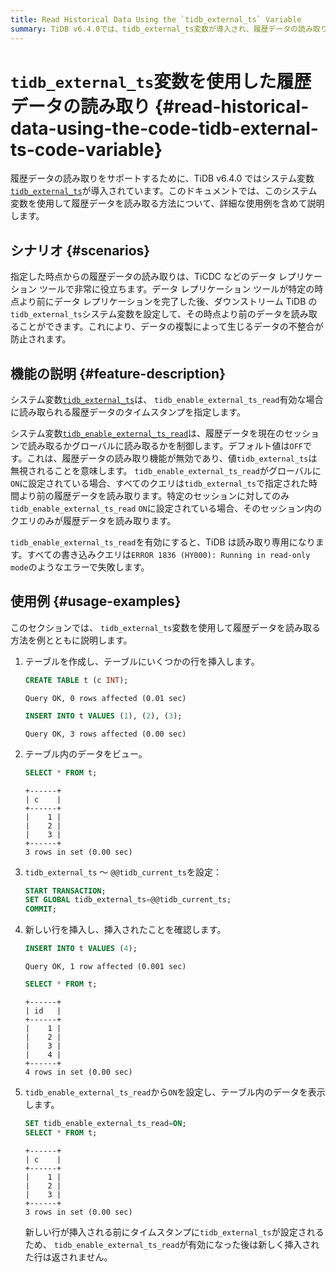 ```yaml
---
title: Read Historical Data Using the `tidb_external_ts` Variable
summary: TiDB v6.4.0では、tidb_external_ts変数が導入され、履歴データの読み取りをサポートします。このシステム変数を使用すると、特定の時点より前のデータを読み取ることができます。tidb_enable_external_ts_readを有効にすると、TiDBは読み取り専用になります。これにより、データの不整合が防止されます。使用例では、tidb_external_tsを設定して履歴データを読み取る方法が説明されています。
---
```


# <code>tidb_external_ts</code>変数を使用した履歴データの読み取り {#read-historical-data-using-the-code-tidb-external-ts-code-variable}

履歴データの読み取りをサポートするために、TiDB v6.4.0 ではシステム変数[`tidb_external_ts`](/system-variables.md#tidb_external_ts-new-in-v640)が導入されています。このドキュメントでは、このシステム変数を使用して履歴データを読み取る方法について、詳細な使用例を含めて説明します。

## シナリオ {#scenarios}

指定した時点からの履歴データの読み取りは、TiCDC などのデータ レプリケーション ツールで非常に役立ちます。データ レプリケーション ツールが特定の時点より前にデータ レプリケーションを完了した後、ダウンストリーム TiDB の`tidb_external_ts`システム変数を設定して、その時点より前のデータを読み取ることができます。これにより、データの複製によって生じるデータの不整合が防止されます。

## 機能の説明 {#feature-description}

システム変数[`tidb_external_ts`](/system-variables.md#tidb_external_ts-new-in-v640)は、 `tidb_enable_external_ts_read`有効な場合に読み取られる履歴データのタイムスタンプを指定します。

システム変数[`tidb_enable_external_ts_read`](/system-variables.md#tidb_enable_external_ts_read-new-in-v640)は、履歴データを現在のセッションで読み取るかグローバルに読み取るかを制御します。デフォルト値は`OFF`です。これは、履歴データの読み取り機能が無効であり、値`tidb_external_ts`は無視されることを意味します。 `tidb_enable_external_ts_read`がグローバルに`ON`に設定されている場合、すべてのクエリは`tidb_external_ts`で指定された時間より前の履歴データを読み取ります。特定のセッションに対してのみ`tidb_enable_external_ts_read` `ON`に設定されている場合、そのセッション内のクエリのみが履歴データを読み取ります。

`tidb_enable_external_ts_read`を有効にすると、TiDB は読み取り専用になります。すべての書き込みクエリは`ERROR 1836 (HY000): Running in read-only mode`のようなエラーで失敗します。

## 使用例 {#usage-examples}

このセクションでは、 `tidb_external_ts`変数を使用して履歴データを読み取る方法を例とともに説明します。

1.  テーブルを作成し、テーブルにいくつかの行を挿入します。

    ```sql
    CREATE TABLE t (c INT);
    ```

        Query OK, 0 rows affected (0.01 sec)

    ```sql
    INSERT INTO t VALUES (1), (2), (3);
    ```

        Query OK, 3 rows affected (0.00 sec)

2.  テーブル内のデータをビュー。

    ```sql
    SELECT * FROM t;
    ```

        +------+
        | c    |
        +------+
        |    1 |
        |    2 |
        |    3 |
        +------+
        3 rows in set (0.00 sec)

3.  `tidb_external_ts` ～ `@@tidb_current_ts`を設定：

    ```sql
    START TRANSACTION;
    SET GLOBAL tidb_external_ts=@@tidb_current_ts;
    COMMIT;
    ```

4.  新しい行を挿入し、挿入されたことを確認します。

    ```sql
    INSERT INTO t VALUES (4);
    ```

        Query OK, 1 row affected (0.001 sec)

    ```sql
    SELECT * FROM t;
    ```

        +------+
        | id   |
        +------+
        |    1 |
        |    2 |
        |    3 |
        |    4 |
        +------+
        4 rows in set (0.00 sec)

5.  `tidb_enable_external_ts_read`から`ON`を設定し、テーブル内のデータを表示します。

    ```sql
    SET tidb_enable_external_ts_read=ON;
    SELECT * FROM t;
    ```

        +------+
        | c    |
        +------+
        |    1 |
        |    2 |
        |    3 |
        +------+
        3 rows in set (0.00 sec)

    新しい行が挿入される前にタイムスタンプに`tidb_external_ts`が設定されるため、 `tidb_enable_external_ts_read`が有効になった後は新しく挿入された行は返されません。
